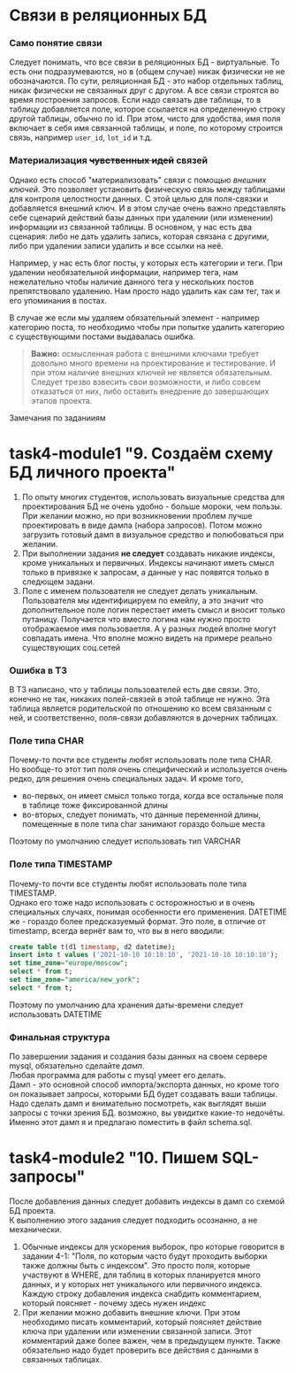 # Связи в реляционных БД

### Само понятие связи

Следует понимать, что все связи в реляционных БД - виртуальные. То есть они подразумеваются, но в (общем случае) никак физически не не обозначаются. По сути, реляционная БД - это набор отдельных таблиц, никак физически не связанных друг с другом. А все связи строятся во время построения запросов. Если надо связать две таблицы, то в таблицу добавляется поле, которое ссылается на определенную строку другой таблицы, обычно по id. При этом, чисто для удобства, имя поля включает в себя имя связанной таблицы, и поле, по которому строится связь, например `user_id`, `lot_id` и т.д.

### Материализация ~~чувственных идей~~ связей

Однако есть способ "материализовать" связи с помощью *внешних ключей*. Это позволяет установить физическую связь между таблицами для контроля целостности данных. С этой целью для поля-связки и добавляется внешний ключ. И в этом случае очень важно представлять себе сценарий действий базы данных при удалении (или изменении) информации из связанной таблицы. В основном, у нас есть два сценария: либо не дать удалить запись, которая связана с другими, либо при удалении записи удалить и все ссылки на неё.

Например, у нас есть блог посты, у которых есть категории и теги. При удалении необязательной информации, например тега, нам нежелательно чтобы наличие данного тега у нескольких постов препятствовало удалению. Нам просто надо удалить как сам тег, так и его упоминания в постах. 

В случае же если мы удаляем обязательный элемент - например категорию поста, то необходимо чтобы при попытке удалить категорию с существующими постами выдавалась ошибка.

> **Важно:** осмысленная работа с внешними ключами требует довольно много времени на проектирование и тестирование. И при этом наличие внешних ключей не является обязательным. Следует трезво взвесить свои возможности, и либо совсем отказаться от них, либо оставить внедрение до завершающих этапов проекта. 

Замечания по заданииям

# task4-module1 "9. Создаём схему БД личного проекта"

1. По опыту многих студентов, использовать визуальные средства для проектирования БД не очень удобно - больше мороки, чем пользы. При желании можно, но при возникновении проблем лучше проектировать в виде дампа (набора запросов). Потом можно загрузить готовый  дамп в визуальное средство и полюбоваться при желании.
1. При выполнении задания **не следует** создавать никакие индексы, кроме уникальных и первичных. 
Индексы начинают иметь смысл только в привязке к запросам, а данные у нас появятся только в следющем задани.
2. Поле с именем пользователя не следует делать уникальным. Пользователя мы идентифицируем по емейлу, а это значит что 
дополнительное поле логин перестает иметь смысл и вносит только путаницу.
Получается что вместо логина нам нужно просто отображаемое имя пользоваетля. А у разных людей вполне могут совпадать имена. 
Что вполне можно видеть на примере реально существующих соц.сетей

### Ошибка в ТЗ

В ТЗ написано, что у таблицы пользователей есть две связи. Это, конечно не так, никаких полей-связей в этой таблице не нужно. Эта таблица является родительской по отношению ко всем связанным с ней, и соответственно, поля-связи добавляются в дочерних таблицах.

### Поле типа CHAR

Почему-то почти все студенты любят использовать поле типа CHAR.   
Но вообще-то этот тип поля очень специфический и используется очень редко, для решения очень специальных задач. И кроме того,
- во-первых, он имеет смысл только тогда, когда все остальные поля в таблице тоже фиксированной длины
- во-вторых, следует понимать, что данные переменной длины, помещенные в поле типа char занимают гораздо больше места

Поэтому по умолчанию следует использовать тип VARCHAR

### Поле типа TIMESTAMP

Почему-то почти все студенты любят использовать поле типа TIMESTAMP.   
Однако его тоже надо использовать с осторожностью и в очень специальных случаях, понимая особенности его применения.
DATETIME же - гораздо более предсказуемый формат. Это поле, в отличие от timestamp, всегда вернёт вам то, что вы в него вводили:

```SQL
create table t(d1 timestamp, d2 datetime);
insert into t values ('2021-10-10 10:10:10', '2021-10-10 10:10:10');
set time_zone="europe/moscow";
select * from t;
set time_zone="america/new_york";
select * from t;
```
Поэтому по умолчанию дла хранения даты-времени следует использовать DATETIME


### Финальная структура

По завершении задания и создания базы данных на своем сервере mysql, обязательно сделайте *дамп*.   
Любая программа для работы с mysql умеет его делать.    
Дамп - это основной способ импорта/экспорта данных, но кроме того он показывает запросы, которыми БД будет создавать ваши таблицы.    
Надо сделать дамп и внимательно посмотреть, как выглядят выши запросы с точки зрения БД. возможно, вы увидитке какие-то недочёты.
Именно этот дамп я и предлагаю поместить в файл schema.sql.

# task4-module2 "10. Пишем SQL-запросы"


После добавления данных следует добавить индексы в дамп со схемой БД проекта.   
К выполнению этого задания следует подходить осознанно, а не механически. 

1. Обычные индексы для ускорения выборок, про которые говорится в задании 4-1: "Поля, по которым часто будут проходить выборки также должны быть с индексом". 
Это просто поля, которые участвуют в WHERE, для таблиц в которых планируется много данных, и у которых нет уникального или первичного индекса. 
Каждую строку добавления индекса снабдить комментарием, который поясняет - почему здесь нужен индекс
2. При желании можно добавить внешние ключи. При этом необходимо писать комментарий, который поясняет действие ключа при удалении или изменении связанной записи.
Этот комментарий даже более важен, чем в предыдущем пункте.
Также обязательно надо будет проверить все действия с данными в связанных таблицах. 




